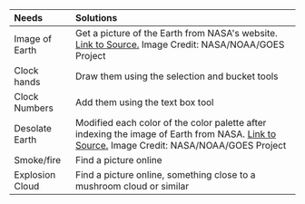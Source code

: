 | Needs | Solutions |
| :--- | :--- |
| Image of Earth | Get a picture of the Earth from NASA's website. [Link to Source.](https://www.nasa.gov/sites/default/files/13989104603_c57e9de5cf_o.jpg) Image Credit: NASA/NOAA/GOES Project |
| Clock hands | Draw them using the selection and bucket tools |
| Clock Numbers | Add them using the text box tool |
| Desolate Earth | Modified each color of the color palette after indexing the image of Earth from NASA. [Link to Source.](https://www.nasa.gov/sites/default/files/13989104603_c57e9de5cf_o.jpg) Image Credit: NASA/NOAA/GOES Project |
| Smoke/fire | Find a picture online |
| Explosion Cloud | Find a picture online, something close to a mushroom cloud or similar |
